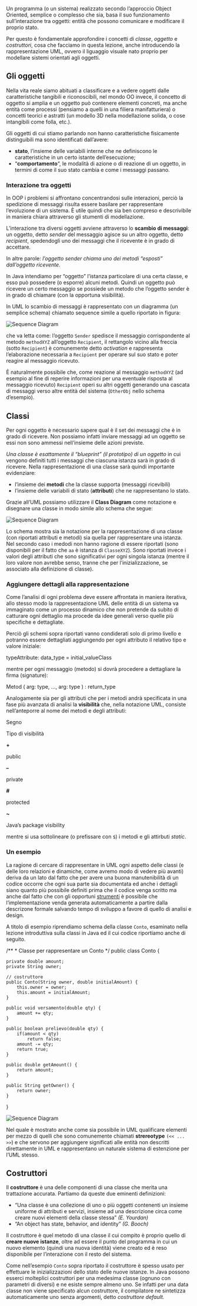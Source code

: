 Un programma (o un sistema) realizzato secondo l’approccio Object Oriented, semplice o complesso che sia, basa il suo funzionamento sull’interazione tra oggetti: entità che possono comunicare e modificare il proprio stato.

Per questo è fondamentale approfondire i concetti di _classe_, _oggetto_ e _costruttori_, cosa che facciamo in questa lezione, anche introducendo la rappresentazione UML, ovvero il liguaggio visuale nato proprio per modellare sistemi orientati agli oggetti.

Gli oggetti
-----------

Nella vita reale siamo abituati a classificare e a vedere oggetti dalle caratteristiche tangibili e riconoscibili, nel mondo OO invece, il concetto di oggetto si amplia e un oggetto può contenere elementi concreti, ma anche entità come processi (pensiamo a quelli in una filiera manifatturiera) o concetti teorici e astratti (un modello 3D nella modellazione solida, o cose intangibili come folla, etc.).

Gli oggetti di cui stiamo parlando non hanno caratteristiche fisicamente distinguibili ma sono identificati dall’avere:

*   **stato**, l’insieme delle variabili interne che ne definiscono le caratteristiche in un certo istante dell’esecuzione;
*   “**comportamento**“, le modalità di azione o di reazione di un oggetto, in termini di come il suo stato cambia e come i messaggi passano.

### Interazione tra oggetti

In OOP i problemi si affrontano concentrandosi sulle interazioni, perciò la spedizione di messaggi risulta essere basilare per rappresentare l’evoluzione di un sistema. È utile quindi che sia ben compreso e descrivibile in maniera chiara attraverso gli stumenti di modellazione.

L’interazione tra diversi oggetti avviene attraverso lo **scambio di messaggi**: un oggetto, detto _sender_ del messaggio agisce su un altro oggetto, detto _recipient_, spedendogli uno dei messaggi che il ricevente è in grado di accettare.

In altre parole: _l’oggetto sender chiama uno dei metodi “esposti” dall’oggetto ricevente_.

In Java intendiamo per “oggetto” l’istanza particolare di una certa classe, e esso può possedere (o esporre) alcuni metodi. Quindi un oggetto può ricevere un certo messaggio se possiede un metodo che l’oggetto sender è in grado di chiamare (con la opportuna visibilità).

In UML lo scambio di messaggi è rappresentato con un diagramma (un semplice schema) chiamato sequence simile a quello riportato in figura:

![Sequence Diagram](http://www.html.it/wp-content/uploads/2014/11/java21_01.png)

che va letta come: l’oggetto `Sender` spedisce il messaggio corrispondente al metodo `methodXYZ` all’oggetto `Recipient`, il rettangolo vicino alla freccia (sotto `Recipient`) è comunemente detto _activation_ e rappresenta l’elaborazione necessaria a `Recipient` per operare sul suo stato e poter reagire al messaggio ricevuto.

È naturalmente possibile che, come reazione al messaggio `methodXYZ` (ad esempio al fine di reperire informazioni per una eventuale risposta al messaggio ricevuto) `Recipient` operi su altri oggetti generando una cascata di messaggi verso altre entità del sistema (`OtherObj` nello schema d’esempio).

Classi
------

Per ogni oggetto è necessario sapere qual è il set dei messaggi che è in grado di ricevere. Non possiamo infatti inviare messaggi ad un oggetto se essi non sono ammessi nell’insieme delle azioni previste.

_Una classe è esattamente il “blueprint” (il prototipo) di un oggetto_ in cui vengono definiti tutti i messaggi che ciascuna istanza sarà in grado di ricevere. Nella rappresentazione di una classe sarà quindi importante evidenziare:

*   l’insieme dei **metodi** che la classe supporta (messaggi ricevibili)
*   l’insieme delle variabili di stato (**attributi**) che ne rappresentano lo stato.

Grazie all’UML possiamo utilizzare il **Class Diagram** come notazione e disegnare una classe in modo simile allo schema che segue:

![Sequence Diagram](http://www.html.it/wp-content/uploads/2014/11/java21_02.png)

Lo schema mostra sia la notazione per la rappresentazione di una classe (con riportati attributi e metodi) sia quella per rappresentare una istanza. Nel secondo caso i medodi non hanno ragione di essere riportati (sono disponibili per il fatto che `aa` è istanza di `ClasseXYZ`). Sono riportati invece i valori degli attributi che sono significativi per ogni singola istanza (mentre il loro valore non avrebbe senso, tranne che per l’inizializzazione, se associato alla definizione di classe).

### Aggiungere dettagli alla rappresentazione

Come l’analisi di ogni problema deve essere affrontata in maniera iterativa, allo stesso modo la rappresentazione UML delle entità di un sistema va immaginato come un processo dinamico che non pretende da subito di catturare ogni dettaglio ma procede da idee generali verso quelle più specifiche e dettagliate.

Perciò gli schemi sopra riportati vanno condiderati solo di primo livello e potranno essere dettagliati aggiungendo per ogni attributo il relativo tipo e valore iniziale:

typeAttribute: data\_type = initial\_valueClass

mentre per ogni messaggio (metodo) si dovrà procedere a dettagliare la firma (signature):

Metod ( arg: type, …, arg: type ) : return_type

Analogamente sia per gli attributi che per i metodi andrà specificata in una fase più avanzata di analisi la **visibilità** che, nella notazione UML, consiste nell’anteporre al nome dei metodi e degli attributi:

Segno

Tipo di visibilità

**+**

public

**–**

private

**#**

protected

**~**

Java’s package visibility

mentre si usa sottolineare (o prefissare con `$`) i metodi e gli attirbuti _static_.

### Un esempio

La ragione di cercare di rappresentare in UML ogni aspetto delle classi (e delle loro relazioni e dinamiche, come avremo modo di vedere più avanti) deriva da un lato dal fatto che per avere una buona manutenibilità di un codice occorre che ogni sua parte sia documentata ed anche i dettagli siano quanto più possibile definiti prima che il codice venga scritto ma anche dal fatto che con gli opportuni [strumenti](http://it.wikipedia.org/wiki/Computer-aided_software_engineering) è possibile che l’implementazione venda generata automaticamente a partire dalla descrizone formale salvando tempo di sviluppo a favore di quello di analisi e design.

A titolo di esempio riprendiamo schema della classe `Conto`, esaminato nella lezione introduttiva sulla classi in Java ed il cui codice riportiamo anche di seguito.

/\*\* 
\* Classe per rappresentare un Conto 
*/ 
public class Conto { 
	
	private double amount; 
	private String owner; 
	
	// costruttore 
	public Conto(String owner, double initialAmount) { 
		this.owner = owner; 
		this.amount = initialAmount; 
	} 

	public void versamento(double qty) { 
		amount += qty; 
	} 

	public boolean prelievo(double qty) { 
		if(amount < qty) 
			return false; 
		amount -= qty; 
		return true; 
	}
	
	public double getAmount() { 
		return amount; 
	} 

	public String getOwner() { 
		return owner; 
	} 
}

![Sequence Diagram](http://www.html.it/wp-content/uploads/2014/11/java21_03.png)

Nel quale è mostrato anche come sia possibile in UML qualificare elementi per mezzo di quelli che sono comunemente chiamati **strereotype** `(<< ... >>`) e che servono per aggiungere significati alle entità non descritti direttamente in UML e rappresentano un naturale sistema di estenzione per l’UML stesso.

Costruttori
-----------

Il **costruttore** è una delle componenti di una classe che merita una trattazione accurata. Partiamo da queste due eminenti definizioni:

*   “Una classe è una collezione di uno o più oggetti contenenti un insieme uniforme di attributi e servizi, insieme ad una descrizione circa come creare nuovi elementi della classe stessa” _(E. Yourdan)_
*   “An object has state, behavior, and identity” _(G. Booch)_

Il costruttore è quel metodo di una classe il cui compito è proprio quello di **creare nuove istanze**, oltre ad essere il punto del programma in cui un nuovo elemento (quindi una nuova identità) viene creato ed è reso disponibile per l’interazione con il resto del sistema.

Come nell’esempio `Conto` sopra riportato il costruttore è spesso usato per effettuare le inizializzazioni dello stato delle nuove istanze. In Java possono esserci molteplici costruttori per una medesima classe (ognuno con parametri di diversi) e ne esiste sempre almeno uno. Se infatti per una data classe non viene specificato alcun costruttore, il compilatore ne sintetizza automaticamente uno senza argomenti, detto _costruttore default._